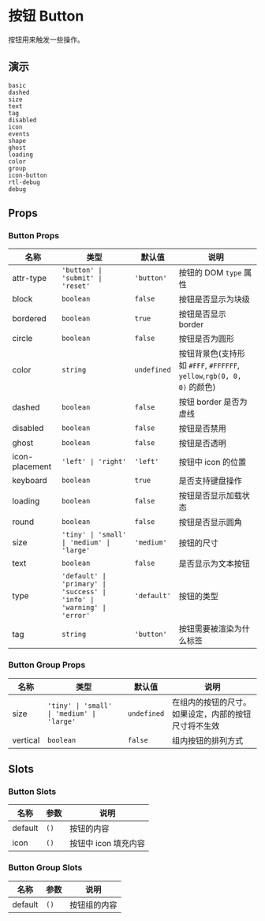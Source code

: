# 按钮 Button

按钮用来触发一些操作。

## 演示

```demo
basic
dashed
size
text
tag
disabled
icon
events
shape
ghost
loading
color
group
icon-button
rtl-debug
debug
```

## Props

### Button Props

| 名称 | 类型 | 默认值 | 说明 |
| --- | --- | --- | --- |
| attr-type | `'button' \| 'submit' \| 'reset'` | `'button'` | 按钮的 DOM `type` 属性 |
| block | `boolean` | `false` | 按钮是否显示为块级 |
| bordered | `boolean` | `true` | 按钮是否显示 border |
| circle | `boolean` | `false` | 按钮是否为圆形 |
| color | `string` | `undefined` | 按钮背景色(支持形如 `#FFF`, `#FFFFFF`, `yellow`,`rgb(0, 0, 0)` 的颜色) |
| dashed | `boolean` | `false` | 按钮 border 是否为虚线 |
| disabled | `boolean` | `false` | 按钮是否禁用 |
| ghost | `boolean` | `false` | 按钮是否透明 |
| icon-placement | `'left' \| 'right'` | `'left'` | 按钮中 icon 的位置 |
| keyboard | `boolean` | `true` | 是否支持键盘操作 |
| loading | `boolean` | `false` | 按钮是否显示加载状态 |
| round | `boolean` | `false` | 按钮是否显示圆角 |
| size | `'tiny' \| 'small' \| 'medium' \| 'large'` | `'medium'` | 按钮的尺寸 |
| text | `boolean` | `false` | 是否显示为文本按钮 |
| type | `'default' \| 'primary' \| 'success' \| 'info' \| 'warning' \| 'error'` | `'default'` | 按钮的类型 |
| tag | `string` | `'button'` | 按钮需要被渲染为什么标签 |

### Button Group Props

| 名称 | 类型 | 默认值 | 说明 |
| --- | --- | --- | --- |
| size | `'tiny' \| 'small' \| 'medium' \| 'large'` | `undefined` | 在组内的按钮的尺寸。如果设定，内部的按钮尺寸将不生效 |
| vertical | `boolean` | `false` | 组内按钮的排列方式 |

## Slots

### Button Slots

| 名称    | 参数 | 说明                 |
| ------- | ---- | -------------------- |
| default | `()` | 按钮的内容           |
| icon    | `()` | 按钮中 icon 填充内容 |

### Button Group Slots

| 名称    | 参数 | 说明         |
| ------- | ---- | ------------ |
| default | `()` | 按钮组的内容 |
